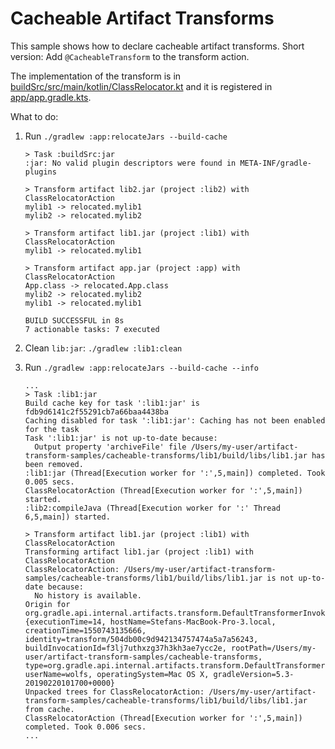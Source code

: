 # Cacheable Artifact Transforms

This sample shows how to declare cacheable artifact transforms.
Short version: Add `@CacheableTransform` to the transform action.

The implementation of the transform is in [buildSrc/src/main/kotlin/ClassRelocator.kt](buildSrc/src/main/kotlin/ClassRelocator.kt) and it is registered in [app/app.gradle.kts](app/app.gradle.kts).

What to do:
1. Run `./gradlew :app:relocateJars --build-cache`
    ```console
    > Task :buildSrc:jar
    :jar: No valid plugin descriptors were found in META-INF/gradle-plugins
    
    > Transform artifact lib2.jar (project :lib2) with ClassRelocatorAction
    mylib1 -> relocated.mylib1
    mylib2 -> relocated.mylib2
    
    > Transform artifact lib1.jar (project :lib1) with ClassRelocatorAction
    mylib1 -> relocated.mylib1
    
    > Transform artifact app.jar (project :app) with ClassRelocatorAction
    App.class -> relocated.App.class
    mylib2 -> relocated.mylib2
    mylib1 -> relocated.mylib1
    
    BUILD SUCCESSFUL in 8s
    7 actionable tasks: 7 executed
    ```

2. Clean `lib:jar`: `./gradlew :lib1:clean`
3. Run `./gradlew :app:relocateJars --build-cache --info`
    ```console
    ...
    > Task :lib1:jar
    Build cache key for task ':lib1:jar' is fdb9d6141c2f55291cb7a66baa4438ba
    Caching disabled for task ':lib1:jar': Caching has not been enabled for the task
    Task ':lib1:jar' is not up-to-date because:
      Output property 'archiveFile' file /Users/my-user/artifact-transform-samples/cacheable-transforms/lib1/build/libs/lib1.jar has been removed.
    :lib1:jar (Thread[Execution worker for ':',5,main]) completed. Took 0.005 secs.
    ClassRelocatorAction (Thread[Execution worker for ':',5,main]) started.
    :lib2:compileJava (Thread[Execution worker for ':' Thread 6,5,main]) started.
    
    > Transform artifact lib1.jar (project :lib1) with ClassRelocatorAction
    Transforming artifact lib1.jar (project :lib1) with ClassRelocatorAction
    ClassRelocatorAction: /Users/my-user/artifact-transform-samples/cacheable-transforms/lib1/build/libs/lib1.jar is not up-to-date because:
      No history is available.
    Origin for org.gradle.api.internal.artifacts.transform.DefaultTransformerInvoker$TransformerExecution@3e8ecc6f: {executionTime=14, hostName=Stefans-MacBook-Pro-3.local, creationTime=1550743135666, identity=transform/504db00c9d942134757474a5a7a56243, buildInvocationId=f3lj7uthxzg37h3kh3ae7ycc2e, rootPath=/Users/my-user/artifact-transform-samples/cacheable-transforms, type=org.gradle.api.internal.artifacts.transform.DefaultTransformerInvoker.TransformerExecution, userName=wolfs, operatingSystem=Mac OS X, gradleVersion=5.3-20190220101700+0000}
    Unpacked trees for ClassRelocatorAction: /Users/my-user/artifact-transform-samples/cacheable-transforms/lib1/build/libs/lib1.jar from cache.
    ClassRelocatorAction (Thread[Execution worker for ':',5,main]) completed. Took 0.006 secs.
    ...
    ```
